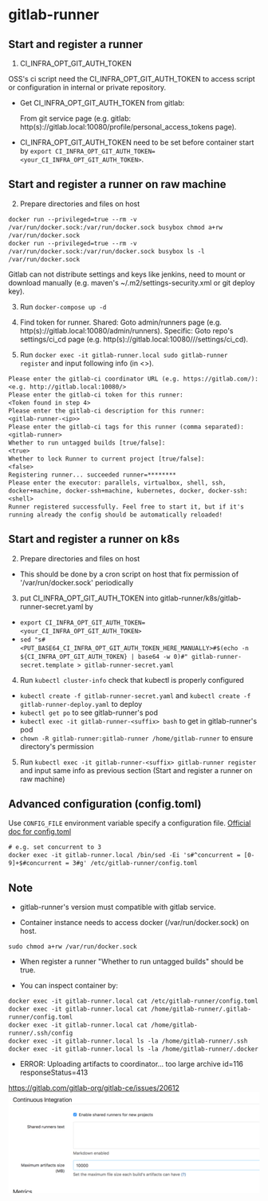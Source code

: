 
# gitlab-runner

## Start and register a runner

1. CI_INFRA_OPT_GIT_AUTH_TOKEN

OSS's ci script need the CI_INFRA_OPT_GIT_AUTH_TOKEN to access script or configuration in internal or private repository.

- Get CI_INFRA_OPT_GIT_AUTH_TOKEN from gitlab:

  From git service page (e.g. gitlab: http(s)://gitlab.local:10080/profile/personal_access_tokens page).

- CI_INFRA_OPT_GIT_AUTH_TOKEN need to be set before container start by `export CI_INFRA_OPT_GIT_AUTH_TOKEN=<your_CI_INFRA_OPT_GIT_AUTH_TOKEN>`.

## Start and register a runner on raw machine

2. Prepare directories and files on host
```
docker run --privileged=true --rm -v /var/run/docker.sock:/var/run/docker.sock busybox chmod a+rw /var/run/docker.sock
docker run --privileged=true --rm -v /var/run/docker.sock:/var/run/docker.sock busybox ls -l /var/run/docker.sock
```

Gitlab can not distribute settings and keys like jenkins, need to mount or download manually 
(e.g. maven's ~/.m2/settings-security.xml or git deploy key).

3. Run `docker-compose up -d`

4. Find token for runner.
Shared: Goto admin/runners page (e.g. http(s)://gitlab.local:10080/admin/runners).
Specific: Goto repo's settings/ci_cd page (e.g. http(s)://gitlab.local:10080/<namespace>/<repo>/settings/ci_cd).

5. Run `docker exec -it gitlab-runner.local sudo gitlab-runner register` and input following info (in <>).
```
Please enter the gitlab-ci coordinator URL (e.g. https://gitlab.com/):
<e.g. http://gitlab.local:10080/>
Please enter the gitlab-ci token for this runner:
<Token found in step 4>
Please enter the gitlab-ci description for this runner:
<gitlab-runner-<ip>>
Please enter the gitlab-ci tags for this runner (comma separated):
<gitlab-runner>
Whether to run untagged builds [true/false]:
<true>
Whether to lock Runner to current project [true/false]:
<false>
Registering runner... succeeded runner=********
Please enter the executor: parallels, virtualbox, shell, ssh, docker+machine, docker-ssh+machine, kubernetes, docker, docker-ssh:
<shell>
Runner registered successfully. Feel free to start it, but if it's running already the config should be automatically reloaded!
```

## Start and register a runner on k8s

2. Prepare directories and files on host

- This should be done by a cron script on host that fix permission of '/var/run/docker.sock' periodically

3. put CI_INFRA_OPT_GIT_AUTH_TOKEN into gitlab-runner/k8s/gitlab-runner-secret.yaml by
- `export CI_INFRA_OPT_GIT_AUTH_TOKEN=<your_CI_INFRA_OPT_GIT_AUTH_TOKEN>`
- `sed "s#<PUT_BASE64_CI_INFRA_OPT_GIT_AUTH_TOKEN_HERE_MANUALLY>#$(echo -n ${CI_INFRA_OPT_GIT_AUTH_TOKEN} | base64 -w 0)#" gitlab-runner-secret.template > gitlab-runner-secret.yaml`

4. Run `kubectl cluster-info` check that kubectl is properly configured

- `kubectl create -f gitlab-runner-secret.yaml` and `kubectl create -f gitlab-runner-deploy.yaml` to deploy
- `kubectl get po` to see gitlab-runner's pod
- `kubectl exec -it gitlab-runner-<suffix> bash` to get in gitlab-runner's pod
- `chown -R gitlab-runner:gitlab-runner /home/gitlab-runner` to ensure directory's permission

5. Run `kubectl exec -it gitlab-runner-<suffix> gitlab-runner register`
   and input same info as previous section (Start and register a runner on raw machine)

## Advanced configuration (config.toml)
Use `CONFIG_FILE` environment variable specify a configuration file.
[Official doc for config.toml](https://docs.gitlab.com/runner/configuration/advanced-configuration.html)

```
# e.g. set concurrent to 3
docker exec -it gitlab-runner.local /bin/sed -Ei 's#^concurrent = [0-9]+$#concurrent = 3#g' /etc/gitlab-runner/config.toml
```

## Note
- gitlab-runner's version must compatible with gitlab service.

- Container instance needs to access docker (/var/run/docker.sock) on host.
```
sudo chmod a+rw /var/run/docker.sock
```

- When register a runner "Whether to run untagged builds" should be true.

- You can inspect container by:
```
docker exec -it gitlab-runner.local cat /etc/gitlab-runner/config.toml
docker exec -it gitlab-runner.local cat /home/gitlab-runner/.gitlab-runner/config.toml
docker exec -it gitlab-runner.local cat /home/gitlab-runner/.ssh/config
docker exec -it gitlab-runner.local ls -la /home/gitlab-runner/.ssh
docker exec -it gitlab-runner.local ls -la /home/gitlab-runner/.docker
```


- ERROR: Uploading artifacts to coordinator... too large archive  id=116 responseStatus=413

https://gitlab.com/gitlab-org/gitlab-ce/issues/20612
![](src/site/markdown/images/gitlab-runner-max-artifacts-size.png)
